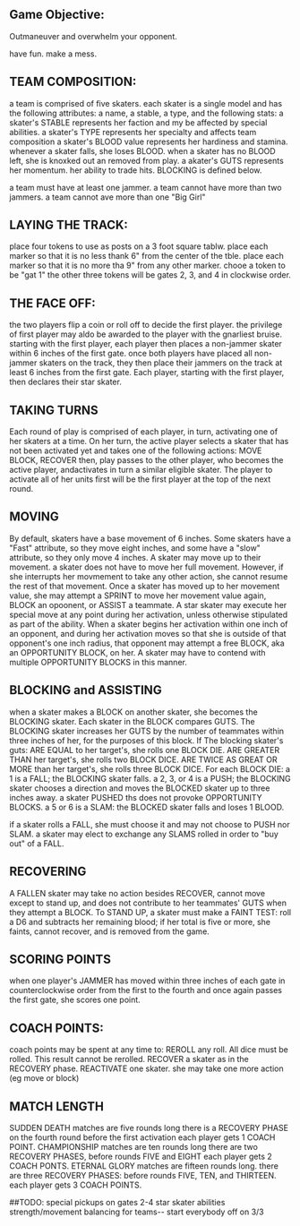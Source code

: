 ## Game Objective:
Outmaneuver and overwhelm your opponent.

have fun. make a mess.

## TEAM COMPOSITION:
a team is comprised of five skaters.
each skater is a single model and has the following attributes:
a name, a stable, a type, and the following stats:
a skater's STABLE represents her faction and my be affected by special abilities.
a skater's TYPE represents her specialty and affects team composition
a skater's BLOOD value represents her hardiness and stamina.
    whenever a skater falls, she loses BLOOD. when a skater has no BLOOD left,
    she is knoxked out an removed from play.
a akater's GUTS represents her momentum. her ability to trade hits.
   BLOCKING is defined below.

a team must have at least one jammer.
a team cannot have more than two jammers.
a team cannot ave more than one "Big Girl"


## LAYING THE TRACK:
place four tokens to use as posts on a 3 foot square tablw.
place each marker so that it is no less thank 6" from the center of the tble.
place each marker so that it is no more tha 9" from any other marker.
chooe a token to be "gat 1" the other three tokens will be gates 2, 3, and 4
in clockwise order.


## THE FACE OFF:
the two players flip a coin or roll off to decide the first player.
the privilege of first player may aldo be awarded to the player with 
    the gnarliest bruise.
starting with the first player, each player then places a non-jammer 
    skater within 6 inches of the first gate. 
once both players have placed all non-jammer skaters on the track, 
    they then place their jammers on the track at least 6 inches from 
    the first gate.
Each player, starting with the first player, then declares their star 
    skater.

## TAKING TURNS
Each round of play is comprised of each player, in turn, activating 
    one of her skaters at a time. On her turn, the active player 
    selects a skater that has not been activated yet and takes one of 
    the following actions:
MOVE BLOCK, RECOVER
then, play passes to the other player, who becomes the active player, 
    andactivates in turn a similar eligible skater.
The player to activate all of her units first will be the first player at the 
    top of the next round.

## MOVING
By default, skaters have a base movement of 6 inches. Some skaters have 
    a "Fast" attribute, so they move eight inches, and some have a 
    "slow" attribute, so they only move 4 inches.
A skater may move up to their movement. a skater does not have to move 
    her full movement. However, if she interrupts her movmement to take
    any other action, she cannot resume the rest of that movement.
Once a skater has moved up to her movement value, she may attempt a 
    SPRINT to move her movement value again, BLOCK an opoonent, or 
    ASSIST a teammate.
A star skater may execute her special move at any point during her
    activation, unless otherwise stipulated as part of the ability.
When a skater begins her activation within one inch of an opponent,
    and during her activation moves so that she is outside of that
    opponent's one inch radius, that opponent may attempt a free 
    BLOCK, aka an OPPORTUNITY BLOCK, on her. A skater may have to 
    contend with multiple OPPORTUNITY BLOCKS in this manner. 

## BLOCKING and ASSISTING
when a skater makes a BLOCK on another skater, she becomes the BLOCKING
    skater.
Each skater in the BLOCK compares GUTS.
The BLOCKING skater increases her GUTS by the number of teammates 
    within three inches of her, for the purposes of this block.
If The blocking skater's guts:
    ARE EQUAL to her target's, she rolls one BLOCK DIE.
    ARE GREATER THAN her target's, she rolls two BLOCK DICE.
    ARE TWICE AS GREAT OR MORE than her target's, 
        she rolls three BLOCK DICE.
For each BLOCK DIE:
a 1 is a FALL; the BLOCKING skater falls.
a 2, 3, or 4 is a PUSH; the BLOCKING skater chooses a direction and moves
    the BLOCKED skater up to three inches away. a skater PUSHED ths 
    does not provoke OPPORTUNITY BLOCKS.
a 5 or 6 is a SLAM: the BLOCKED skater falls and loses 1 BLOOD.

if a skater rolls a FALL, she must choose it and may not choose to
    PUSH nor SLAM.
a skater may elect to exchange any SLAMS rolled in order to "buy out"
    of a FALL. 

## RECOVERING
A FALLEN skater may take no action besides RECOVER, cannot move except
    to stand up, and does not contribute to her teammates' GUTS when 
    they attempt a BLOCK.
To STAND UP, a skater must make a FAINT TEST: 
    roll a D6 and subtracts her remaining blood; if her total is five or more, 
    she faints, cannot recover, and is removed from the game.

## SCORING POINTS
when one player's JAMMER has moved within three inches of each gate 
    in counterclockwise  order from the first to the fourth and
    once again passes the first gate, she scores one point.
    
## COACH POINTS:
coach points may be spent at any time to:
    REROLL any roll. All dice must be rolled. This result cannot be rerolled.
    RECOVER a skater as in the RECOVERY phase.
    REACTIVATE one skater. she may take one more action (eg move or block)

## MATCH LENGTH
SUDDEN DEATH matches are five rounds long
    there is a RECOVERY PHASE on the fourth round before the first activation
    each player gets 1 COACH POINT.
CHAMPIONSHIP matches are ten rounds long
    there are two RECOVERY PHASES, before rounds FIVE and EIGHT
    each player gets 2 COACH PONTS.
ETERNAL GLORY matches are fifteen rounds long.
    there are three RECOVERY PHASES: before rounds FIVE, TEN, and THIRTEEN.
    each player gets 3 COACH POINTS.


##TODO:
special pickups on gates 2-4
star skater abilities
strength/movement balancing for teams-- start everybody off on 3/3 
